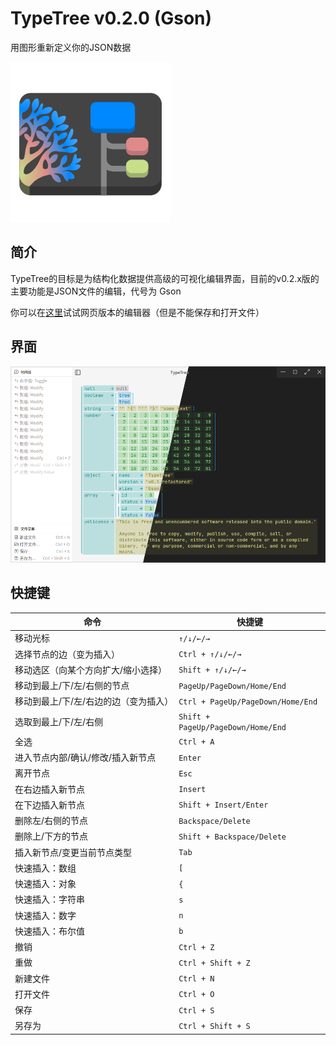 # TypeTree v0.2.0 (Gson)

用图形重新定义你的JSON数据

![](icon.png)

## 简介

TypeTree的目标是为结构化数据提供高级的可视化编辑界面，目前的v0.2.x版的主要功能是JSON文件的编辑，代号为 Gson

你可以在[这里](https://mulam-dev.github.io/typetree/src/app.html)试试网页版本的编辑器（但是不能保存和打开文件）

## 界面

![界面](screenshots/interface.png)

## 快捷键

| 命令                   | 快捷键                                |
| -------------------- | ---------------------------------- |
| 移动光标                 | `↑/↓/←/→`                          |
| 选择节点的边（变为插入）         | `Ctrl + ↑/↓/←/→`                   |
| 移动选区（向某个方向扩大/缩小选择）   | `Shift + ↑/↓/←/→`                  |
| 移动到最上/下/左/右侧的节点      | `PageUp/PageDown/Home/End`         |
| 移动到最上/下/左/右边的边（变为插入） | `Ctrl + PageUp/PageDown/Home/End`  |
| 选取到最上/下/左/右侧         | `Shift + PageUp/PageDown/Home/End` |
| 全选                   | `Ctrl + A`                         |
| 进入节点内部/确认/修改/插入新节点   | `Enter`                            |
| 离开节点                 | `Esc`                              |
| 在右边插入新节点             | `Insert`                           |
| 在下边插入新节点             | `Shift + Insert/Enter`             |
| 删除左/右侧的节点            | `Backspace/Delete`                 |
| 删除上/下方的节点            | `Shift + Backspace/Delete`         |
| 插入新节点/变更当前节点类型       | `Tab`                              |
| 快速插入：数组              | `[`                                |
| 快速插入：对象              | `{`                                |
| 快速插入：字符串             | `s`                                |
| 快速插入：数字              | `n`                                |
| 快速插入：布尔值             | `b`                                |
| 撤销                   | `Ctrl + Z`                         |
| 重做                   | `Ctrl + Shift + Z`                 |
| 新建文件                 | `Ctrl + N`                         |
| 打开文件                 | `Ctrl + O`                         |
| 保存                   | `Ctrl + S`                         |
| 另存为                  | `Ctrl + Shift + S`                 |